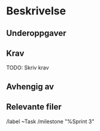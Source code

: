 # Beskrivelse

<!-- Beskriv oppgaven -->

## Underoppgaver

<!-- Liste over mindre underoppgaver, lag nytt issue for større oppgaver -->

<!--
1. [ ] Underoppgave 1
2. [ ] Underoppgave 2
    1. [ ] Underunderoppgave - Detalj eller kommentar
-->

## Krav

<!-- (Skriv krav for at oppgaven skal være fullført) -->
TODO: Skriv krav
<!-- 
[ ] Krav 1
[ ] Krav 2
 -->

## Avhengig av

<!-- Referer til oppgaver eller brukerhistorier denne oppgaven er avhengig av) -->
<!-- Referer til issues slik: #11 og bruk quick action helt nederst for å linke dette issuet til det andre slik /relate #11 -->
<!-- 
- Avhengig av x #11
 -->

## Relevante filer

<!-- Referer til evt filer slik:
[README](doc/README.md)
[App.vue](src/App.vue) -->

/label ~Task
/milestone "%Sprint 3"
